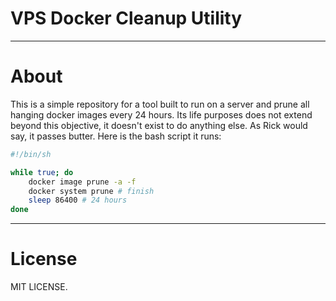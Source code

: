# VPS Docker Cleanup Utility

***
# About

This is a simple repository for a tool built to run on a server and prune all hanging docker images every 24 hours. Its life purposes does not extend beyond this objective, it doesn't exist to do anything else. As Rick would say, it passes butter. Here is the bash script it runs:

```bash
#!/bin/sh

while true; do
    docker image prune -a -f
    docker system prune # finish
    sleep 86400 # 24 hours
done
```
 
***
# License

MIT LICENSE.
